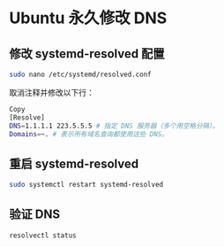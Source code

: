 # Ubuntu 永久修改 DNS

## 修改 systemd-resolved 配置

```bash
sudo nano /etc/systemd/resolved.conf
```

取消注释并修改以下行：

```bash
Copy
[Resolve]
DNS=1.1.1.1 223.5.5.5 # 指定 DNS 服务器（多个用空格分隔）。
Domains=~. # 表示所有域名查询都使用这些 DNS。
```

## 重启 systemd-resolved

```bash
sudo systemctl restart systemd-resolved
```

## 验证 DNS

```bash
resolvectl status
```
